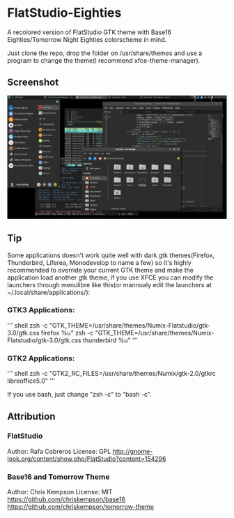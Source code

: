 # FlatStudio-Eighties
A recolored version of FlatStudio GTK theme with Base16 Eighties/Tomorrow Night Eighties colorscheme in mind.

Just clone the repo, drop the folder on /usr/share/themes and use a program to change the theme(I recommend xfce-theme-manager).

## Screenshot
![alt text](screenshot.png "Thunar, htop, mps-youtube, Sublime Text and XFCE's Whisker Menu")

## Tip
Some applications doesn't work quite well with dark gtk themes(Firefox, Thunderbird, Liferea, Monodevelop to name a few) so it's highly recommended to override your current GTK theme and make the application load another gtk theme, if you use XFCE you can modify the launchers through menulibre like this(or mannualy edit the launchers at ~/.local/share/applications/):

### GTK3 Applications:
''' shell
zsh -c "GTK_THEME=/usr/share/themes/Numix-Flatstudio/gtk-3.0/gtk.css firefox %u"
zsh -c "GTK_THEME=/usr/share/themes/Numix-Flatstudio/gtk-3.0/gtk.css thunderbird %u"
'''

### GTK2 Applications:
''' shell
zsh -c "GTK2_RC_FILES=/usr/share/themes/Numix/gtk-2.0/gtkrc libreoffice5.0"
'''

If you use bash, just change "zsh -c" to "bash -c".

## Attribution

### FlatStudio
Author: Rafa Cobreros
License: GPL
http://gnome-look.org/content/show.php/FlatStudio?content=154296

### Base16 and Tomorrow Theme
Author: Chris Kempson
License: MIT
https://github.com/chriskempson/base16
https://github.com/chriskempson/tomorrow-theme